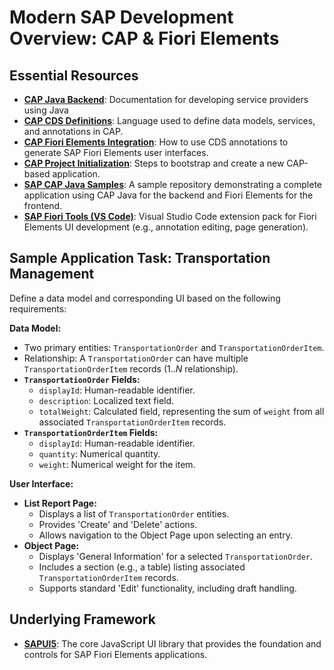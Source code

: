 # Modern SAP Development Overview: CAP & Fiori Elements

## Essential Resources

* **[CAP Java Backend](https://cap.cloud.sap/docs/java/getting-started)**: Documentation for developing service providers using Java
* **[CAP CDS Definitions](https://cap.cloud.sap/docs/cds/cdl)**: Language used to define data models, services, and annotations in CAP.
* **[CAP Fiori Elements Integration](https://cap.cloud.sap/docs/advanced/fiori#adding-fiori-apps)**: How to use CDS annotations to generate SAP Fiori Elements user interfaces.
* **[CAP Project Initialization](https://cap.cloud.sap/docs/get-started/in-a-nutshell)**: Steps to bootstrap and create a new CAP-based application.
* **[SAP CAP Java Samples](https://github.com/SAP-samples/cloud-cap-samples-java)**: A sample repository demonstrating a complete application using CAP Java for the backend and Fiori Elements for the frontend.
* **[SAP Fiori Tools (VS Code)](https://marketplace.visualstudio.com/items?itemName=SAPSE.sap-ux-fiori-tools-extension-pack)**: Visual Studio Code extension pack for Fiori Elements UI development (e.g., annotation editing, page generation).

## Sample Application Task: Transportation Management

Define a data model and corresponding UI based on the following requirements:

**Data Model:**

* Two primary entities: `TransportationOrder` and `TransportationOrderItem`.
* Relationship: A `TransportationOrder` can have multiple `TransportationOrderItem` records ($1..N$ relationship).
* **`TransportationOrder` Fields:**
    * `displayId`: Human-readable identifier.
    * `description`: Localized text field.
    * `totalWeight`: Calculated field, representing the sum of `weight` from all associated `TransportationOrderItem` records.
* **`TransportationOrderItem` Fields:**
    * `displayId`: Human-readable identifier.
    * `quantity`: Numerical quantity.
    * `weight`: Numerical weight for the item.

**User Interface:**

* **List Report Page:**
    * Displays a list of `TransportationOrder` entities.
    * Provides 'Create' and 'Delete' actions.
    * Allows navigation to the Object Page upon selecting an entry.
* **Object Page:**
    * Displays 'General Information' for a selected `TransportationOrder`.
    * Includes a section (e.g., a table) listing associated `TransportationOrderItem` records.
    * Supports standard 'Edit' functionality, including draft handling.

## Underlying Framework

* **[SAPUI5](https://sapui5.hana.ondemand.com/)**: The core JavaScript UI library that provides the foundation and controls for SAP Fiori Elements applications.

